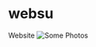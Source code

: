 # websu
Website
![Some Photos](url "https://media.discordapp.net/attachments/1068249895401689148/1068275355632287805/Screenshot_1.png?width=810&height=399")
